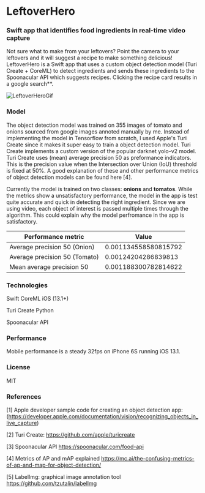 # LeftoverHero
### Swift app that identifies food ingredients in real-time video capture

Not sure what to make from your leftovers? Point the camera to your leftovers and it will suggest a recipe to make something delicious! LeftoverHero is a Swift app that uses a custom object detection model (Turi Create + CoreML) to detect ingredients and sends these ingredients to the Spoonacular API which suggests recipes. Clicking the recipe card results in a google search**.

![LeftoverHeroGif](IMG/leftoverhero.gif)



### Model
The object detection model was trained on 355 images of tomato and onions sourced from google images annoted manually by me. Instead of implementing the model in Tensorflow from scratch, I used Apple's Turi Create since it makes it super easy to train a object detection model. Turi Create implements a custom version of the popular darknet yolo-v2 model.  Turi Create uses (mean) average precision 50 as preformance indicators. This is the precision value when the Intersection over Union (IoU) threshold is fixed at 50%. A good explanation of these and other performance metrics of object detection models can be found here [4]. 

Currently the model is trained on two classes: **onions** and **tomatos**. While the metrics show a unsatisfactory performance, the model in the app is test quite accurate and quick in detecting the right ingredient. Since we are using video, each object of interest is passed multiple times through the algorithm. This could explain why the model perfromance in the app is satisfactory.

| Performance metric | Value |
| ------ | ------ |
| Average precision 50 (Onion) | 0.001134558580815792
| Average precision 50 (Tomato)| 0.00124204286839813|
| Mean average precision 50 | 0.001188300782814622 |


### Technologies

Swift
CoreML
iOS (13.1+)

Turi Create
Python

Spoonacular API


### Performance
Mobile performance is a steady 32fps on iPhone 6S running iOS 13.1.

### License
MIT

### References
[1] Apple developer sample code for creating an object detection app: (https://developer.apple.com/documentation/vision/recognizing_objects_in_live_capture)

[2] Turi Create:
https://github.com/apple/turicreate 

[3] Spoonacular API
https://spoonacular.com/food-api

[4] Metrics of AP and mAP explained
https://mc.ai/the-confusing-metrics-of-ap-and-map-for-object-detection/ 

[5] LabelImg: graphical image annotation tool 
https://github.com/tzutalin/labelImg

